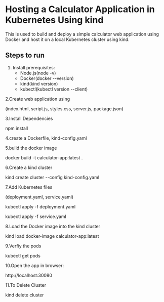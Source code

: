 # Hosting a Calculator Application in Kubernetes Using kind

This is used to build and deploy a simple calculator web application using Docker and host it on a local Kubernetes cluster using kind.

## Steps to run

1. Install prerequisites:
   - Node.js(node -v)
   - Docker(docker --version)
   - kind(kind version)
   - kubectl(kubectl version --client)

2.Create web application using

  (index.html, script.js, styles.css, server.js, package.json)

3.Install Dependencies

  npm install

4.create a Dockerfile, kind-config.yaml

5.build the docker image

  docker build -t calculator-app:latest .

6.Create a kind cluster

  kind create cluster --config kind-config.yaml

7.Add Kubernetes files

  (deployment.yaml, service.yaml)

  kubectl apply -f deployment.yaml

  kubectl apply -f service.yaml

8.Load the Docker image into the kind cluster

  kind load docker-image calculator-app:latest

9.Verfiy the pods

  kubectl get pods

10.Open the app in browser:

  http://localhost:30080

11.To Delete Cluster

  kind delete cluster
